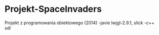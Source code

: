 # Projekt-SpaceInvaders
Projekt z programowania obiektowego (2014) 
-javie lwjgl-2.9.1, slick
-c++ sdl
